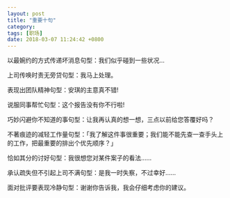 ```yaml
---
layout: post
title: "重要十句"
category: 
tags: [职场]
date: 2018-03-07 11:24:42 +0800
---
```

以最婉约的方式传递坏消息句型：我们似乎碰到一些状况…

上司传唤时责无旁贷句型：我马上处理。

表现出团队精神句型：安琪的主意真不错!

说服同事帮忙句型：这个报告没有你不行啦!

巧妙闪避你不知道的事句型：让我再认真的想一想，三点以前给您答覆好吗？

不著痕迹的减轻工作量句型：「我了解这件事很重要；我们能不能先查一查手头上的工作，把最重要的排出个优先顺序？」

恰如其分的讨好句型：我很想您对某件案子的看法……

承认疏失但不引起上司不满句型：是我一时失察，不过幸好……

面对批评要表现冷静句型：谢谢你告诉我，我会仔细考虑你的建议。